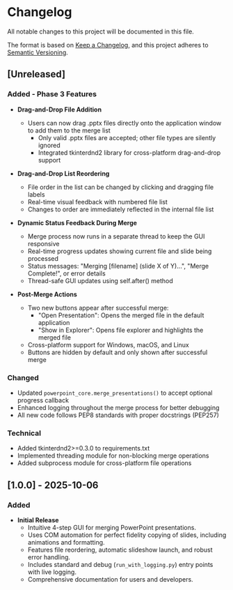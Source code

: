 # Changelog

All notable changes to this project will be documented in this file.

The format is based on [Keep a Changelog](https://keepachangelog.com/en/1.0.0/),
and this project adheres to [Semantic Versioning](https://semver.org/spec/v2.0.0.html).

## [Unreleased]

### Added - Phase 3 Features

* **Drag-and-Drop File Addition**
  * Users can now drag .pptx files directly onto the application window to add them to the merge list
    * Only valid .pptx files are accepted; other file types are silently ignored
    * Integrated tkinterdnd2 library for cross-platform drag-and-drop support

* **Drag-and-Drop List Reordering**
    * File order in the list can be changed by clicking and dragging file labels
    * Real-time visual feedback with numbered file list
    * Changes to order are immediately reflected in the internal file list

* **Dynamic Status Feedback During Merge**
    * Merge process now runs in a separate thread to keep the GUI responsive
    * Real-time progress updates showing current file and slide being processed
    * Status messages: "Merging [filename] (slide X of Y)...", "Merge Complete!", or error details
    * Thread-safe GUI updates using self.after() method

* **Post-Merge Actions**
    * Two new buttons appear after successful merge:
        - "Open Presentation": Opens the merged file in the default application
        - "Show in Explorer": Opens file explorer and highlights the merged file
    * Cross-platform support for Windows, macOS, and Linux
    * Buttons are hidden by default and only shown after successful merge

### Changed

* Updated `powerpoint_core.merge_presentations()` to accept optional progress callback
* Enhanced logging throughout the merge process for better debugging
* All new code follows PEP8 standards with proper docstrings (PEP257)

### Technical

* Added tkinterdnd2>=0.3.0 to requirements.txt
* Implemented threading module for non-blocking merge operations
* Added subprocess module for cross-platform file operations

## [1.0.0] - 2025-10-06

### Added

* **Initial Release**
    * Intuitive 4-step GUI for merging PowerPoint presentations.
    * Uses COM automation for perfect fidelity copying of slides, including animations and formatting.
    * Features file reordering, automatic slideshow launch, and robust error handling.
    * Includes standard and debug (`run_with_logging.py`) entry points with live logging.
    * Comprehensive documentation for users and developers.